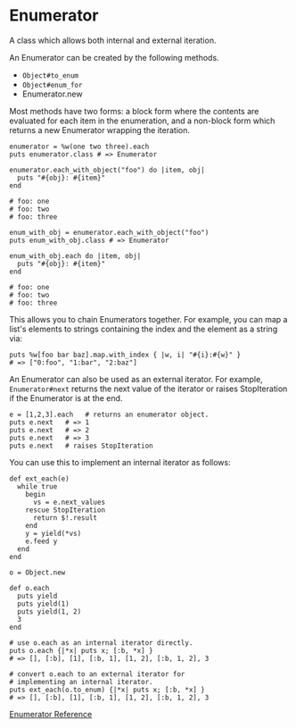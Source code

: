 # Enumerator

A class which allows both internal and external iteration.

An Enumerator can be created by the following methods.

*   `Object#to_enum`
*   `Object#enum_for`
*   Enumerator.new


Most methods have two forms: a block form where the contents are evaluated for
each item in the enumeration, and a non-block form which returns a new
Enumerator wrapping the iteration.

    enumerator = %w(one two three).each
    puts enumerator.class # => Enumerator

    enumerator.each_with_object("foo") do |item, obj|
      puts "#{obj}: #{item}"
    end

    # foo: one
    # foo: two
    # foo: three

    enum_with_obj = enumerator.each_with_object("foo")
    puts enum_with_obj.class # => Enumerator

    enum_with_obj.each do |item, obj|
      puts "#{obj}: #{item}"
    end

    # foo: one
    # foo: two
    # foo: three

This allows you to chain Enumerators together.  For example, you can map a
list's elements to strings containing the index and the element as a string
via:

    puts %w[foo bar baz].map.with_index { |w, i| "#{i}:#{w}" }
    # => ["0:foo", "1:bar", "2:baz"]

An Enumerator can also be used as an external iterator. For example,
`Enumerator#next` returns the next value of the iterator or raises StopIteration
if the Enumerator is at the end.

    e = [1,2,3].each   # returns an enumerator object.
    puts e.next   # => 1
    puts e.next   # => 2
    puts e.next   # => 3
    puts e.next   # raises StopIteration

You can use this to implement an internal iterator as follows:

    def ext_each(e)
      while true
        begin
          vs = e.next_values
        rescue StopIteration
          return $!.result
        end
        y = yield(*vs)
        e.feed y
      end
    end

    o = Object.new

    def o.each
      puts yield
      puts yield(1)
      puts yield(1, 2)
      3
    end

    # use o.each as an internal iterator directly.
    puts o.each {|*x| puts x; [:b, *x] }
    # => [], [:b], [1], [:b, 1], [1, 2], [:b, 1, 2], 3

    # convert o.each to an external iterator for
    # implementing an internal iterator.
    puts ext_each(o.to_enum) {|*x| puts x; [:b, *x] }
    # => [], [:b], [1], [:b, 1], [1, 2], [:b, 1, 2], 3

[Enumerator Reference](https://ruby-doc.org/core-2.7.0/Enumerator.html)